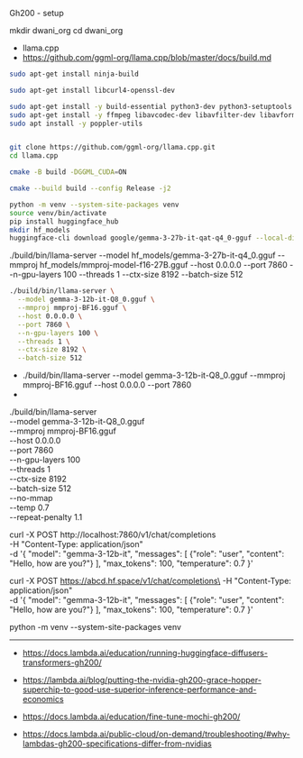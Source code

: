 Gh200 - setup

mkdir dwani_org
cd dwani_org
- llama.cpp
- https://github.com/ggml-org/llama.cpp/blob/master/docs/build.md


```bash
sudo apt-get install ninja-build

sudo apt-get install libcurl4-openssl-dev

sudo apt-get install -y build-essential python3-dev python3-setuptools make cmake
sudo apt-get install -y ffmpeg libavcodec-dev libavfilter-dev libavformat-dev libavutil-dev
sudo apt install -y poppler-utils


git clone https://github.com/ggml-org/llama.cpp.git
cd llama.cpp

cmake -B build -DGGML_CUDA=ON

cmake --build build --config Release -j2
```



```bash 
python -m venv --system-site-packages venv
source venv/bin/activate
pip install huggingface_hub
mkdir hf_models 
huggingface-cli download google/gemma-3-27b-it-qat-q4_0-gguf --local-dir hf_models/
```

 ./build/bin/llama-server   --model hf_models/gemma-3-27b-it-q4_0.gguf  --mmproj hf_models/mmproj-model-f16-27B.gguf  --host 0.0.0.0   --port 7860   --n-gpu-layers 100   --threads 1   --ctx-size 8192   --batch-size 512

```bash
./build/bin/llama-server \
  --model gemma-3-12b-it-Q8_0.gguf \
  --mmproj mmproj-BF16.gguf \
  --host 0.0.0.0 \
  --port 7860 \
  --n-gpu-layers 100 \
  --threads 1 \
  --ctx-size 8192 \
  --batch-size 512

```

 - ./build/bin/llama-server --model gemma-3-12b-it-Q8_0.gguf --mmproj mmproj-BF16.gguf --host 0.0.0.0 --port 7860
- 
./build/bin/llama-server \
  --model gemma-3-12b-it-Q8_0.gguf \
  --mmproj mmproj-BF16.gguf \
  --host 0.0.0.0 \
  --port 7860 \
  --n-gpu-layers 100 \
  --threads 1 \
  --ctx-size 8192 \
  --batch-size 512 \
  --no-mmap \
  --temp 0.7 \
  --repeat-penalty 1.1


curl -X POST http://localhost:7860/v1/chat/completions\
  -H "Content-Type: application/json" \
  -d '{
    "model": "gemma-3-12b-it",
    "messages": [
      {"role": "user", "content": "Hello, how are you?"}
    ],
    "max_tokens": 100,
    "temperature": 0.7
  }'

curl -X POST https://abcd.hf.space/v1/chat/completions\
  -H "Content-Type: application/json" \
  -d '{
    "model": "gemma-3-12b-it",
    "messages": [
      {"role": "user", "content": "Hello, how are you?"}
    ],
    "max_tokens": 100,
    "temperature": 0.7
  }'


python -m venv --system-site-packages venv




<!-- 
huggingface-cli download google/gemma-3-12b-it-qat-q4_0-gguf --local-dir hf_models/

https://huggingface.co/google/gemma-3-12b-it-qat-q4_0-gguf/blob/main/gemma-3-12b-it-q4_0.gguf


https://huggingface.co/google/gemma-3-12b-it-qat-q4_0-gguf/blob/main/mmproj-model-f16-12B.gguf

- https://huggingface.co/collections/google/gemma-3-qat-67ee61ccacbf2be4195c265b

```bash
wget --header="Authorization: Bearer $HF_TOKEN" \
"https://huggingface.co/unsloth/gemma-3-12b-it-GGUF/resolve/main/gemma-3-12b-it-Q8_0.gguf" \
-O gemma-3-12b-it-Q8_0.gguf


wget --header="Authorization: Bearer $HF_TOKEN" \
"https://huggingface.co/unsloth/gemma-3-12b-it-GGUF/resolve/main/mmproj-BF16.gguf" \
-O mmproj-BF16.gguf
```



pip install transformers diffusers["torch"] tf-keras==2.17.0 accelerate

pip install vllm

pip3 install --pre torch torchvision torchaudio --index-url https://download.pytorch.org/whl/nightly/cu124


git clone https://github.com/vllm-project/vllm.git
cd vllm


python use_existing_torch.py


pip install -r requirements/build.txt


pip install --no-build-isolation -e .

-->
---

- https://docs.lambda.ai/education/running-huggingface-diffusers-transformers-gh200/

- https://lambda.ai/blog/putting-the-nvidia-gh200-grace-hopper-superchip-to-good-use-superior-inference-performance-and-economics

- https://docs.lambda.ai/education/fine-tune-mochi-gh200/

- https://docs.lambda.ai/public-cloud/on-demand/troubleshooting/#why-lambdas-gh200-specifications-differ-from-nvidias
